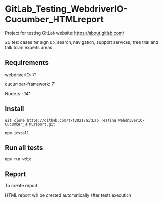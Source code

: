 # GitLab_Testing_WebdriverIO-Cucumber_HTMLreport

Project for testing GitLab website: https://about.gitlab.com/

20 test cases for sign up, search, navigation, support services, free trial and talk to an experts areas

## Requirements
webdriverIO: 7^

cucumber-framework: 7^

Node.js : 14^

## Install
```
git clone https://github.com/txt2021/GitLab_Testing_WebdriverIO-Cucumber_HTMLreport.git
```

```
npm install 
```

## Run all tests
```
npm run wdio
```

## Report

To create report

HTML report will be created automatically after tests execution

